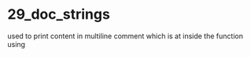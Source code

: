 # 29_doc_strings
used to print content in multiline comment  which is at inside the function using  
